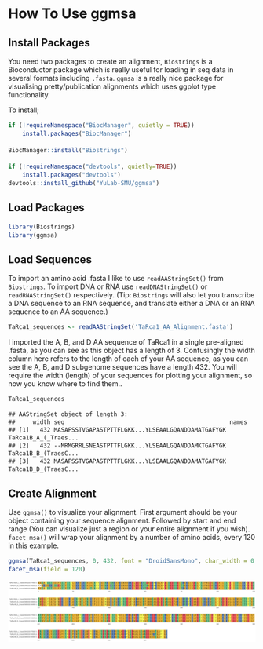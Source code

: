 How To Use ggmsa
================

## Install Packages

You need two packages to create an alignment, `Biostrings` is a
Bioconductor package which is really useful for loading in seq data in
several formats including `.fasta`. `ggmsa` is a really nice package for
visualising pretty/publication alignments which uses ggplot type
functionality.

To install;

``` r
if (!requireNamespace("BiocManager", quietly = TRUE))
    install.packages("BiocManager")

BiocManager::install("Biostrings")

if (!requireNamespace("devtools", quietly=TRUE))
    install.packages("devtools")
devtools::install_github("YuLab-SMU/ggmsa")
```

## Load Packages

``` r
library(Biostrings)
library(ggmsa)
```

## Load Sequences

To import an amino acid .fasta I like to use `readAAStringSet()` from
`Biostrings`. To import DNA or RNA use `readDNAStringSet()` or
`readRNAStringSet()` respectively. (Tip: `Biostrings` will also let you
transcribe a DNA sequence to an RNA sequence, and translate either a DNA
or an RNA sequence to an AA sequence.)

``` r
TaRca1_sequences <- readAAStringSet('TaRca1_AA_Alignment.fasta')
```

I imported the A, B, and D AA sequence of TaRca1 in a single pre-aligned
.fasta, as you can see as this object has a length of 3. Confusingly the
width column here refers to the length of each of your AA sequence, as
you can see the A, B, and D subgenome sequences have a length 432. You
will require the width (length) of your sequences for plotting your
alignment, so now you know where to find them..

``` r
TaRca1_sequences
```

    ## AAStringSet object of length 3:
    ##     width seq                                               names               
    ## [1]   432 MASAFSSTVGAPASTPTTFLGKK...YLSEAALGQANDDAMATGAFYGK TaRca1B_A_(_Traes...
    ## [2]   432 --MRMGRRLSNEASTPTTFLGKK...YLSEAALGQANDDAMKTGAFYGK TaRca1B_B_(TraesC...
    ## [3]   432 MASAFSSTVGAPASTPTTFLGKK...YLSEAALGQANDDAMATGAFYGK TaRca1B_D_(TraesC...

## Create Alignment

Use `ggmsa()` to visualize your alignment. First argument should be your
object containing your sequence alignment. Followed by start and end
range (You can visualize just a region or your entire alignment if you
wish). `facet_msa()` will wrap your alignment by a number of amino
acids, every 120 in this example.

``` r
ggmsa(TaRca1_sequences, 0, 432, font = "DroidSansMono", char_width = 0.65, seq_name = TRUE ) +
facet_msa(field = 120)
```

![](How-to-use-ggmsa_files/figure-gfm/unnamed-chunk-5-1.png)<!-- -->
